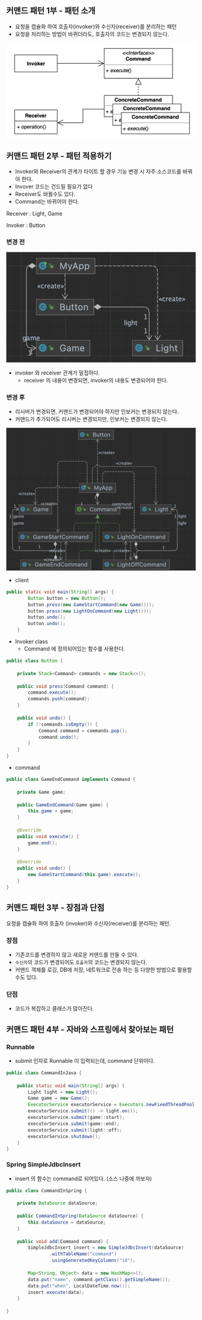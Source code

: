 ## 커맨드 패턴 1부 - 패턴 소개

- 요청을 캡슐화 하여 호출자(invoker)와 수신자(receiver)를 분리하는 패턴
- 요청을 처리하는 방법이 바뀌더라도, 호출자의 코드는 변경되지 않는다.

![스크린샷 2023-06-16 오후 11.15.18](img/command-01.png)





## 커맨드 패턴 2부 - 패턴 적용하기

- Invoker와 Receiver의 관계가 타이트 할 경우 기능 변경 시 자주 소스코드를 바꿔야 한다.
- Invover 코드는 건드릴 필요가 없다
- Receiver도 바뀔수도 있다.
- Command는 바뀌어야 한다.

Receiver : Light, Game

Invoker : Button

### 변경 전

![스크린샷 2023-06-16 오후 11.15.54](img/command-02.png)



- invoker 와 receiver 관계가 밀접하다.
  - receiver 의 내용이 변경되면, invoker의 내용도 변경되어야 한다.

### 변경 후

- 리시버가 변경되면, 커맨드가 변경되어야 하지만 인보커는 변경되지 않는다.
- 커맨드가 추가되어도 리시버는 변경되지만, 인보커는 변경되지 않는다.



![스크린샷 2023-06-16 오후 11.16.18](img/command-03.png)



- client

```java
public static void main(String[] args) {
        Button button = new Button();
        button.press(new GameStartCommand(new Game()));
        button.press(new LightOnCommand(new Light()));
        button.undo();
        button.undo();
    }
```

- Invoker class
  - Command 에 정의되어있는 함수를 사용한다.

```java
public class Button {

    private Stack<Command> commands = new Stack<>();

    public void press(Command command) {
        command.execute();
        commands.push(command);
    }

    public void undo() {
        if (!commands.isEmpty()) {
            Command command = commands.pop();
            command.undo();
        }
    }
}
```

- command

```java
public class GameEndCommand implements Command {

    private Game game;

    public GameEndCommand(Game game) {
        this.game = game;
    }

    @Override
    public void execute() {
        game.end();
    }

    @Override
    public void undo() {
        new GameStartCommand(this.game).execute();
    }
}
```

## **커맨드 패턴 3부 - 장점과 단점**

요청을 캡슐화 하여 호출자 (invoker)와 수신자(receiver)를 분리하는 패턴.

### 장점

- 기존코드를 변경하지 않고 새로운 커맨드를 만들 수 있다.
- `수신자`의 코드가 변경되어도 `호출자`의 코드는 변경되지 않는다.
- 커맨드 객체를 로깅, DB에 저장, 네트워크로 전송 하는 등 다양한 방법으로 활용할 수도 있다.

### 단점

- 코드가 복잡하고 클래스가 많아진다.

## 커맨드 패턴 4부 - 자바와 스프링에서 찾아보는 패턴

### Runnable

- submit 인자로 Runnable 이 입력되는데, command 단위이다.

```java
public class CommandInJava {

    public static void main(String[] args) {
        Light light = new Light();
        Game game = new Game();
        ExecutorService executorService = Executors.newFixedThreadPool(4);
        executorService.submit(() -> light.on());
        executorService.submit(game::start);
        executorService.submit(game::end);
        executorService.submit(light::off);
        executorService.shutdown();
    }
}
```

### Spring SimpleJdbcInsert

- insert 의 함수는 command로 되어있다. (소스 나중에 까보자)

```java
public class CommandInSpring {

    private DataSource dataSource;

    public CommandInSpring(DataSource dataSource) {
        this.dataSource = dataSource;
    }

    public void add(Command command) {
        SimpleJdbcInsert insert = new SimpleJdbcInsert(dataSource)
                .withTableName("command")
                .usingGeneratedKeyColumns("id");

        Map<String, Object> data = new HashMap<>();
        data.put("name", command.getClass().getSimpleName());
        data.put("when", LocalDateTime.now());
        insert.execute(data);
    }

}
```